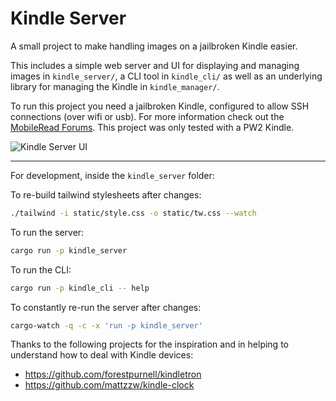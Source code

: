 # Kindle Server

A small project to make handling images on a jailbroken Kindle easier.

This includes a simple web server and UI for displaying and managing images in `kindle_server/`, a CLI tool in `kindle_cli/` as well as an underlying library for managing the Kindle in `kindle_manager/`.

To run this project you need a jailbroken Kindle, configured to allow SSH connections (over wifi or usb). For more information check out the [MobileRead Forums](https://www.mobileread.com/forums/showthread.php?t=320564). This project was only tested with a PW2 Kindle.

![Kindle Server UI](https://github.com/user-attachments/assets/d0a9d76d-494c-45ba-b956-5575b51752ce)

<!-- TODO: Adapt the Dockerfile to work with the newest changes -->
<!-- 
---

You will also need a computer acting as a server, here's how I run the docker container:

```bash
docker build kindle_server/ -t kindle_server
docker run -d -p 7070:8000 -v $SSH_AUTH_SOCK:/ssh-agent -e SSH_AUTH_SOCK=/ssh-agent -v ~/.ssh/id_ed25519:/root/.ssh/id_ed25519:ro -v ~/.ssh/known_hosts:/root/.ssh/known_hosts:ro --name kindle kindle_server
```

**Note:** This will copy your `id_ed25519` key to the container, and forward your ssh-agent to avoid having to input a passphrase inside the container as well, adapt the command to fit your needs. Depending on how your server is set-up you might need to manually login into it and unlock the ssh key before running the server.
-->
--- 

For development, inside the `kindle_server` folder:

To re-build tailwind stylesheets after changes:
```bash
./tailwind -i static/style.css -o static/tw.css --watch
```

To run the server:
```bash
cargo run -p kindle_server
```

To run the CLI:
```bash
cargo run -p kindle_cli -- help
```

To constantly re-run the server after changes:
```bash
cargo-watch -q -c -x 'run -p kindle_server'
```

Thanks to the following projects for the inspiration and in helping to understand how to deal with Kindle devices:

- https://github.com/forestpurnell/kindletron
- https://github.com/mattzzw/kindle-clock